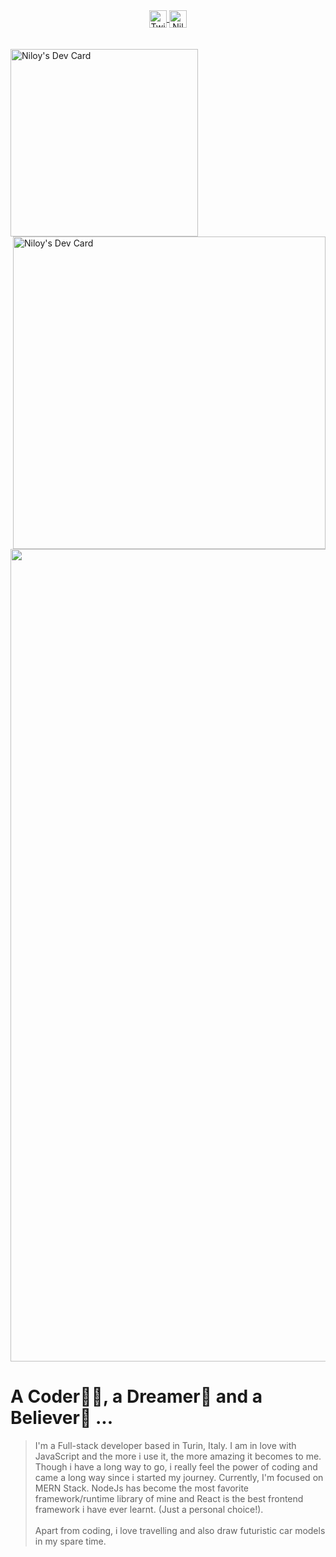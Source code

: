 <div align='center'>
   <a href="https://twitter.com/nil_ooy">
   <img align="center" alt="Twitter Profile of nil_ooy" width="28px" src="https://raw.githubusercontent.com/peterthehan/peterthehan/master/assets/twitter.svg" />
   </a>
   <a href="https://www.linkedin.com/in/rezwanferdousniloy">
   <img align="center" alt="Niloy's LinkedIN" width="28px" src="https://raw.githubusercontent.com/peterthehan/peterthehan/master/assets/linkedin.svg" />
   </a>
</div>
<br/>
</br>
<div>
   <div>
      <a align="left" href="https://app.daily.dev/nilooy">
      <img src="https://api.daily.dev/devcards/e82e7824651646d28d83816d38addc91.png?r=k7p" width="300" alt="Niloy's Dev Card"/>
      </a>
      <img align="right" src="https://user-images.githubusercontent.com/32486682/156157340-82084377-296b-4e71-9c87-63c6ad64bdd9.svg" width="500" alt="Niloy's Dev Card"/>
   </div>
   <br/>
   <div align="center">
      <img  align="center" src="https://user-images.githubusercontent.com/32486682/156160366-4fac767f-a374-43f7-9940-d5ae7ce1ebd2.png" width="1300" alt="Niloy's Dev        Card"/>
   </div>
</div>

# A Coder👨‍💻, a Dreamer💭 and a Believer💪 ...

> I'm a Full-stack developer based in Turin, Italy. I am in love with JavaScript and the more i use it, the more amazing it becomes to me. Though i have a long way to go, i really feel the power of coding and came a long way since i started my journey. Currently, I'm focused on MERN Stack. NodeJs has become the most favorite framework/runtime library of mine and React is the best frontend framework i have ever learnt. (Just a personal choice!).<br><br>Apart from coding, i love travelling and also draw futuristic car models in my spare time.
